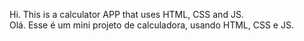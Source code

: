 Hi. This is a calculator APP that uses HTML, CSS and JS.<br> Olá. Esse é um mini projeto de calculadora, usando HTML, CSS e JS.
